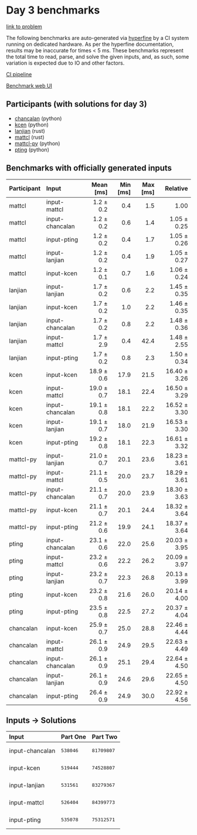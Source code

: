 # Day 3 benchmarks

[link to problem](https://adventofcode.com/2023/day/3)

The following benchmarks are auto-generated via
[hyperfine](https://github.com/sharkdp/hyperfine) by a CI system running on
dedicated hardware. As per the hyperfine documentation, results may be
inaccurate for times < 5 ms. These benchmarks represent the total time to read,
parse, and solve the given inputs, and, as such, some variation is expected due
to IO and other factors.

[CI pipeline](http://ci.papercode.net:8080/teams/main/pipelines/aoc2023)

[Benchmark web UI](https://aoc.ancalagon.black)


## Participants (with solutions for day 3)

- [chancalan](https://github.com/chancalan/aoc2023) (python)
- [kcen](https://github.com/kcen/aoc2023) (python)
- [lanjian](https://github.com/lanjian/aoc-2023) (rust)
- [mattcl](https://github.com/mattcl/aoc2023) (rust)
- [mattcl-py](https://github.com/mattcl/aoc2023-py) (python)
- [pting](https://github.com/pting/aoc2023) (python)


## Benchmarks with officially generated inputs

| Participant | Input | Mean [ms] | Min [ms] | Max [ms] | Relative |
|:---|:---|---:|---:|---:|---:|
| mattcl | input-mattcl | 1.2 ± 0.2 | 0.4 | 1.5 | 1.00 |
| mattcl | input-chancalan | 1.2 ± 0.2 | 0.6 | 1.4 | 1.05 ± 0.25 |
| mattcl | input-pting | 1.2 ± 0.2 | 0.4 | 1.7 | 1.05 ± 0.26 |
| mattcl | input-lanjian | 1.2 ± 0.2 | 0.4 | 1.9 | 1.05 ± 0.27 |
| mattcl | input-kcen | 1.2 ± 0.1 | 0.7 | 1.6 | 1.06 ± 0.24 |
| lanjian | input-lanjian | 1.7 ± 0.2 | 0.6 | 2.2 | 1.45 ± 0.35 |
| lanjian | input-kcen | 1.7 ± 0.2 | 1.0 | 2.2 | 1.46 ± 0.35 |
| lanjian | input-chancalan | 1.7 ± 0.2 | 0.8 | 2.2 | 1.48 ± 0.36 |
| lanjian | input-mattcl | 1.7 ± 2.9 | 0.4 | 42.4 | 1.48 ± 2.55 |
| lanjian | input-pting | 1.7 ± 0.2 | 0.8 | 2.3 | 1.50 ± 0.34 |
| kcen | input-kcen | 18.9 ± 0.6 | 17.9 | 21.5 | 16.40 ± 3.26 |
| kcen | input-mattcl | 19.0 ± 0.7 | 18.1 | 22.4 | 16.50 ± 3.29 |
| kcen | input-chancalan | 19.1 ± 0.8 | 18.1 | 22.2 | 16.52 ± 3.30 |
| kcen | input-lanjian | 19.1 ± 0.7 | 18.0 | 21.9 | 16.53 ± 3.30 |
| kcen | input-pting | 19.2 ± 0.8 | 18.1 | 22.3 | 16.61 ± 3.32 |
| mattcl-py | input-lanjian | 21.0 ± 0.7 | 20.1 | 23.6 | 18.23 ± 3.61 |
| mattcl-py | input-mattcl | 21.1 ± 0.5 | 20.0 | 23.7 | 18.29 ± 3.61 |
| mattcl-py | input-chancalan | 21.1 ± 0.7 | 20.0 | 23.9 | 18.30 ± 3.63 |
| mattcl-py | input-kcen | 21.1 ± 0.7 | 20.1 | 24.4 | 18.32 ± 3.64 |
| mattcl-py | input-pting | 21.2 ± 0.6 | 19.9 | 24.1 | 18.37 ± 3.64 |
| pting | input-chancalan | 23.1 ± 0.6 | 22.0 | 25.6 | 20.03 ± 3.95 |
| pting | input-mattcl | 23.2 ± 0.6 | 22.2 | 26.2 | 20.09 ± 3.97 |
| pting | input-lanjian | 23.2 ± 0.7 | 22.3 | 26.8 | 20.13 ± 3.99 |
| pting | input-kcen | 23.2 ± 0.8 | 21.6 | 26.0 | 20.14 ± 4.00 |
| pting | input-pting | 23.5 ± 0.8 | 22.5 | 27.2 | 20.37 ± 4.04 |
| chancalan | input-kcen | 25.9 ± 0.7 | 25.0 | 28.8 | 22.46 ± 4.44 |
| chancalan | input-mattcl | 26.1 ± 0.9 | 24.9 | 29.5 | 22.63 ± 4.49 |
| chancalan | input-chancalan | 26.1 ± 0.9 | 25.1 | 29.4 | 22.64 ± 4.50 |
| chancalan | input-lanjian | 26.1 ± 0.9 | 24.6 | 29.6 | 22.65 ± 4.50 |
| chancalan | input-pting | 26.4 ± 0.9 | 24.9 | 30.0 | 22.92 ± 4.56 |


## Inputs -> Solutions

| Input | Part One | Part Two |
|:---|:---|:---|
|input-chancalan|<pre>538046</pre>|<pre>81709807</pre>|
|input-kcen|<pre>519444</pre>|<pre>74528807</pre>|
|input-lanjian|<pre>531561</pre>|<pre>83279367</pre>|
|input-mattcl|<pre>526404</pre>|<pre>84399773</pre>|
|input-pting|<pre>535078</pre>|<pre>75312571</pre>|